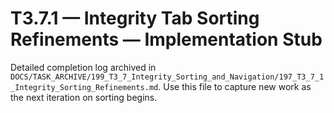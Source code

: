 # T3.7.1 — Integrity Tab Sorting Refinements — Implementation Stub

Detailed completion log archived in `DOCS/TASK_ARCHIVE/199_T3_7_Integrity_Sorting_and_Navigation/197_T3_7_1_Integrity_Sorting_Refinements.md`. Use this file to capture new work as the next iteration on sorting begins.
